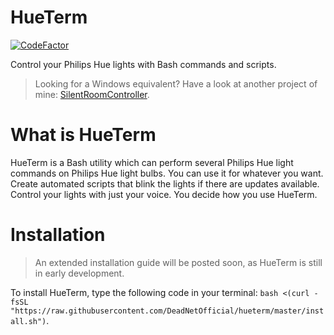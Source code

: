 # HueTerm
[![CodeFactor](https://www.codefactor.io/repository/github/deadnetofficial/hueterm/badge)](https://www.codefactor.io/repository/github/deadnetofficial/hueterm)

Control your Philips Hue lights with Bash commands and scripts.
> Looking for a Windows equivalent? Have a look at another project of mine: [SilentRoomController](https://github.com/keesvv/silentroomcontroller).

# What is HueTerm
HueTerm is a Bash utility which can perform several Philips Hue light commands on Philips Hue light bulbs.
You can use it for whatever you want. Create automated scripts that blink the lights if there are updates available. Control your lights with just your voice. You decide how you use HueTerm.

# Installation
> An extended installation guide will be posted soon, as HueTerm is still in early development.

To install HueTerm, type the following code in your terminal: `bash <(curl -fsSL "https://raw.githubusercontent.com/DeadNetOfficial/hueterm/master/install.sh")`.
